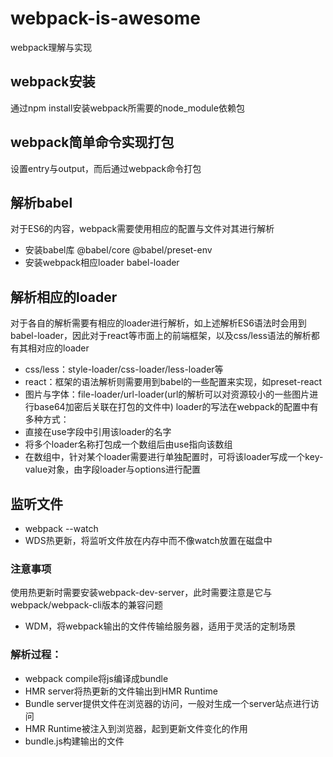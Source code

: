 # webpack-is-awesome
 webpack理解与实现

## webpack安装
通过npm install安装webpack所需要的node_module依赖包
## webpack简单命令实现打包
设置entry与output，而后通过webpack命令打包
## 解析babel
对于ES6的内容，webpack需要使用相应的配置与文件对其进行解析
- 安装babel库 @babel/core @babel/preset-env
- 安装webpack相应loader babel-loader
## 解析相应的loader
对于各自的解析需要有相应的loader进行解析，如上述解析ES6语法时会用到babel-loader，因此对于react等市面上的前端框架，以及css/less语法的解析都有其相对应的loader
- css/less：style-loader/css-loader/less-loader等
- react：框架的语法解析则需要用到babel的一些配置来实现，如preset-react
- 图片与字体：file-loader/url-loader(url的解析可以对资源较小的一些图片进行base64加密后关联在打包的文件中)
loader的写法在webpack的配置中有多种方式：
- 直接在use字段中引用该loader的名字
- 将多个loader名称打包成一个数组后由use指向该数组
- 在数组中，针对某个loader需要进行单独配置时，可将该loader写成一个key-value对象，由字段loader与options进行配置
## 监听文件
- webpack --watch
- WDS热更新，将监听文件放在内存中而不像watch放置在磁盘中
### 注意事项
使用热更新时需要安装webpack-dev-server，此时需要注意是它与webpack/webpack-cli版本的兼容问题
- WDM，将webpack输出的文件传输给服务器，适用于灵活的定制场景
### 解析过程：
- webpack compile将js编译成bundle
- HMR server将热更新的文件输出到HMR Runtime
- Bundle server提供文件在浏览器的访问，一般对生成一个server站点进行访问
- HMR Runtime被注入到浏览器，起到更新文件变化的作用
- bundle.js构建输出的文件
